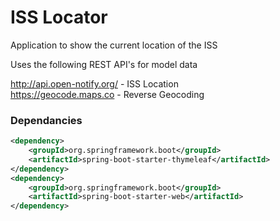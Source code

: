 # ISS Locator

Application to show the current location of the ISS

Uses the following REST API's for model data

http://api.open-notify.org/ - ISS Location  
https://geocode.maps.co - Reverse Geocoding

### Dependancies

```xml
<dependency>
    <groupId>org.springframework.boot</groupId>
    <artifactId>spring-boot-starter-thymeleaf</artifactId>
</dependency>
<dependency>
    <groupId>org.springframework.boot</groupId>
    <artifactId>spring-boot-starter-web</artifactId>
</dependency>
```



